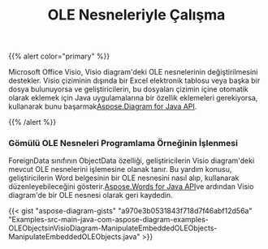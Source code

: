 ﻿---
title: OLE Nesneleriyle Çalışma
type: docs
weight: 220
url: /tr/java/working-with-ole-objects/
---
{{% alert color="primary" %}}

Microsoft Office Visio, Visio diagram'deki OLE nesnelerinin değiştirilmesini destekler. Visio çiziminin dışında bir Excel elektronik tablosu veya başka bir dosya bulunuyorsa ve geliştiricilerin, bu dosyaları çizimin içine otomatik olarak eklemek için Java uygulamalarına bir özellik eklemeleri gerekiyorsa, kullanarak bunu başarmak[Aspose.Diagram for Java API](https://products.aspose.com/diagram/java/).

{{% /alert %}}
### **Gömülü OLE Nesneleri Programlama Örneğinin İşlenmesi**
 ForeignData sınıfının ObjectData özelliği, geliştiricilerin Visio diagram'deki mevcut OLE nesnelerini işlemesine olanak tanır. Bu yardım konusu, geliştiricilerin Word belgesinin bir OLE nesnesini nasıl alıp, kullanarak düzenleyebileceğini gösterir.[Aspose.Words for Java API](https://products.aspose.com/words/java)ve ardından Visio diagram'de bir OLE nesnesi olarak geri kaydedin.

{{< gist "aspose-diagram-gists" "a970e3b0531843f718d7f46abf12d56a" "Examples-src-main-java-com-aspose-diagram-examples-OLEObjectsinVisioDiagram-ManipulateEmbeddedOLEObjects-ManipulateEmbeddedOLEObjects.java" >}}
